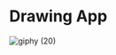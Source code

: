 # Drawing App
![giphy (20)](https://github.com/Bahadir-Uysal/Drawing-App/assets/149229956/fba13924-2450-4963-afa0-1f75f078fb36)
